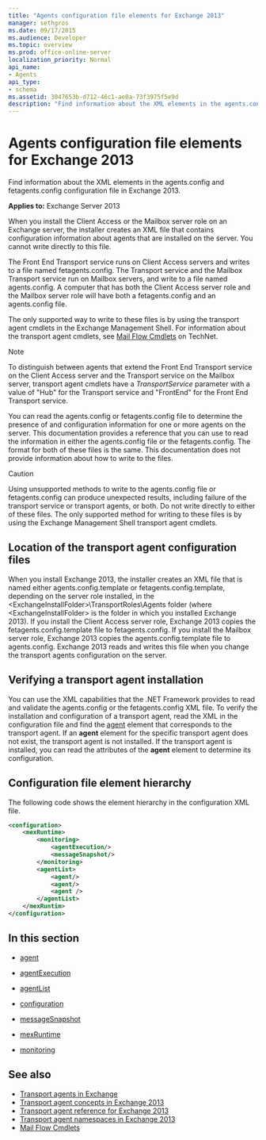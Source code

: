 ```yaml
---
title: "Agents configuration file elements for Exchange 2013"
manager: sethgros
ms.date: 09/17/2015
ms.audience: Developer
ms.topic: overview
ms.prod: office-online-server
localization_priority: Normal
api_name:
- Agents
api_type:
- schema
ms.assetid: 3047653b-d712-46c1-ae0a-73f3975f5e9d
description: "Find information about the XML elements in the agents.config and fetagents.config configuration file in Exchange 2013."
---
```


# Agents configuration file elements for Exchange 2013

Find information about the XML elements in the agents.config and fetagents.config configuration file in Exchange 2013.
  
**Applies to:** Exchange Server 2013
  
When you install the Client Access or the Mailbox server role on an Exchange server, the installer creates an XML file that contains configuration information about agents that are installed on the server. You cannot write directly to this file. 
  
The Front End Transport service runs on Client Access servers and writes to a file named fetagents.config. The Transport service and the Mailbox Transport service run on Mailbox servers, and write to a file named agents.config. A computer that has both the Client Access server role and the Mailbox server role will have both a fetagents.config and an agents.config file. 
  
The only supported way to write to these files is by using the transport agent cmdlets in the Exchange Management Shell. For information about the transport agent cmdlets, see [Mail Flow Cmdlets](http://technet.microsoft.com/en-us/library/aa998553%28v=exchg.150%29.aspx) on TechNet. 
  
> [!NOTE]
> To distinguish between agents that extend the Front End Transport service on the Client Access server and the Transport service on the Mailbox server, transport agent cmdlets have a  _TransportService_ parameter with a value of "Hub" for the Transport service and "FrontEnd" for the Front End Transport service. 
  
You can read the agents.config or fetagents.config file to determine the presence of and configuration information for one or more agents on the server. This documentation provides a reference that you can use to read the information in either the agents.config file or the fetagents.config. The format for both of these files is the same. This documentation does not provide information about how to write to the files.
  
> [!CAUTION]
> Using unsupported methods to write to the agents.config file or fetagents.config can produce unexpected results, including failure of the transport service or transport agents, or both. Do not write directly to either of these files. The only supported method for writing to these files is by using the Exchange Management Shell transport agent cmdlets. 
  
## Location of the transport agent configuration files
<a name="bk_ConfigLoc"> </a>

When you install Exchange 2013, the installer creates an XML file that is named either agents.config.template or fetagents.config.template, depending on the server role installed, in the \<ExchangeInstallFolder\>\TransportRoles\Agents folder (where \<ExchangeInstallFolder\> is the folder in which you installed Exchange 2013). If you install the Client Access server role, Exchange 2013 copies the fetagents.config.template file to fetagents.config. If you install the Mailbox server role, Exchange 2013 copies the agents.config.template file to agents.config. Exchange 2013 reads and writes this file when you change the transport agents configuration on the server.
  
## Verifying a transport agent installation
<a name="bk_verifyinstall"> </a>

You can use the XML capabilities that the .NET Framework provides to read and validate the agents.config or the fetagents.config XML file. To verify the installation and configuration of a transport agent, read the XML in the configuration file and find the [agent](agent.md) element that corresponds to the transport agent. If an **agent** element for the specific transport agent does not exist, the transport agent is not installed. If the transport agent is installed, you can read the attributes of the **agent** element to determine its configuration. 
  
## Configuration file element hierarchy
<a name="bk_elementref"> </a>

The following code shows the element hierarchy in the configuration XML file.
  
```XML
<configuration>
    <mexRuntime>
        <monitoring>
            <agentExecution/>
            <messageSnapshot/>
        </monitoring>
        <agentList>
            <agent/>
            <agent/>
            <agent />
        </agentList>
    </mexRuntim>
</configuration>
```

## In this section
<a name="bk_elementreflist"> </a>

- [agent](agent.md)
    
- [agentExecution](agentexecution.md)
    
- [agentList](agentlist.md)
    
- [configuration](configuration.md)
    
- [messageSnapshot](messagesnapshot.md)
    
- [mexRuntime](mexruntime.md)
    
- [monitoring](monitoring.md)
    
## See also

- [Transport agents in Exchange](transport-agents-in-exchange-2013.md)
- [Transport agent concepts in Exchange 2013](transport-agent-concepts-in-exchange-2013.md)
- [Transport agent reference for Exchange 2013](transport-agent-reference-for-exchange-2013.md)
- [Transport agent namespaces in Exchange 2013](transport-agent-namespaces-in-exchange-2013.md)
- [Mail Flow Cmdlets](https://docs.microsoft.com/en-us/powershell/exchange/?view=exchange-ps)
    

